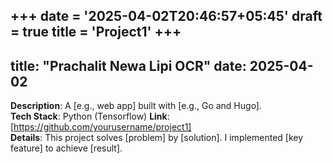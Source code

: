 +++
date = '2025-04-02T20:46:57+05:45'
draft = true
title = 'Project1'
+++
---
title: "Prachalit Newa Lipi OCR"
date: 2025-04-02
---
**Description**: A [e.g., web app] built with [e.g., Go and Hugo].  
**Tech Stack**: Python (Tensorflow) 
**Link**: [https://github.com/yourusername/project1]  
**Details**: This project solves [problem] by [solution]. I implemented [key feature] to achieve [result].